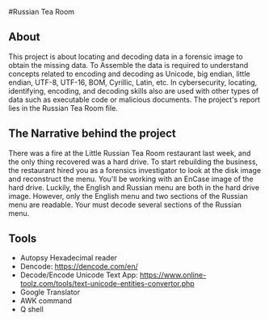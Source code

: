 #Russian Tea Room

## About

This project is about locating and decoding data in a forensic image to obtain the missing data. To Assemble the data is required to understand concepts related to encoding and decoding as Unicode, big endian, little endian, UTF-8, UTF-16, BOM, Cyrillic, Latin, etc. In cybersecurity, locating, identifying, encoding, and decoding skills also are used with other types of data such as executable code or malicious documents. The project's report lies in the Russian Tea Room file.

## The Narrative behind the project

There was a fire at the Little Russian Tea Room restaurant last week, and the only thing recovered was a hard drive. To start rebuilding the business, the restaurant hired you as a forensics investigator to look at the disk image and reconstruct the menu. You'll be working with an EnCase image of the hard drive. Luckily, the English and Russian menu are both in the hard drive image. However, only the English menu and two sections of the Russian menu are readable. Your must decode several sections of the Russian menu.

## Tools

- Autopsy Hexadecimal reader
- Dencode: https://dencode.com/en/
- Decode/Encode Unicode Text App: https://www.online-toolz.com/tools/text-unicode-entities-convertor.php
- Google Translator
- AWK command
- Q shell